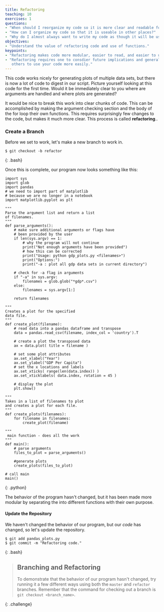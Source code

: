 ```yaml
---
title: Refactoring
teaching: 10
exercises: 1
questions:
- "When should I reorganize my code so it is more clear and readable for others?"
- "How can I organize my code so that it is useable in other places?"
- "Why do I almost always want to write my code as though it will be used somewhere else?"
objectives:
- "Understand the value of refactoring code and use of functions."
keypoints:
- "Refactoring makes code more modular, easier to read, and easier to understand."
- "Refactoring requires one to consdier future implications and generally enables
   others to use your code more easily."
---
```


This code works nicely for generating plots of multiple data sets, but there is
now a lot of code to digest in our script. Picture yourself looking at this code for
the first time. Would it be immediately clear to you where are arguments are handled
and where plots are generated?

It would be nice to break this work into clear chunks of code. This can be
accomplished by making the argument checking section and the body of the for
loop their own functions. This requires surprisingly few changes to the code, 
but makes it much more clear. This process is called **refactoring**.. 

### Create a Branch

Before we set to work, let's make a new branch to work in.

~~~
$ git checkout -b refactor
~~~
{: .bash}

Once this is complete, our program now looks something like this:

~~~
import sys
import glob
import pandas
# we need to import part of matplotlib
# because we are no longer in a notebook
import matplotlib.pyplot as plt

"""
Parse the argument list and return a list
of filenames.
"""
def parse_arguments():
    # make sure additional arguments or flags have
    # been provided by the user
    if len(sys.argv) == 1:
        # why the program will not continue
        print("Not enough arguments have been provided")
        # how this can be corrected
        print("Usage: python gdp_plots.py <filenames>")
        print("Options:")
        print("-a : plot all gdp data sets in current directory")

    # check for -a flag in arguments
    if "-a" in sys.argv:
        filenames = glob.glob("*gdp*.csv")
    else:
        filenames = sys.argv[1:]

    return filenames

"""
Creates a plot for the specified
data file.
"""
def create_plot(filename):
    # read data into a pandas dataframe and transpose
    data = pandas.read_csv(filename, index_col = 'country').T
    
    # create a plot the transposed data
    ax = data.plot( title = filename )
    
    # set some plot attributes
    ax.set_xlabel("Year")
    ax.set_ylabel("GDP Per Capita")
    # set the x locations and labels
    ax.set_xticks( range(len(data.index)) )
    ax.set_xticklabels( data.index, rotation = 45 )
    
    # display the plot
    plt.show()

"""
Takes in a list of filenames to plot
and creates a plot for each file.
"""
def create_plots(filenames):
    for filename in filenames:
        create_plot(filename)

"""
 main function - does all the work        
"""
def main():
    # parse arguments
    files_to_plot = parse_arguments()

    #generate plots
    create_plots(files_to_plot)

# call main
main()
~~~
{: .python}

The behavior of the program hasn't changed, but it has been made more modular by
separating the into different functions with their own purpose. 

#### Update the Repository

We haven't changed the behavior of our program, but our *code* has changed, so
let's update the repository.

~~~
$ git add pandas_plots.py
$ git commit -m "Refactoring code."
~~~
{: .bash}

> ## Branching and Refactoring
>
> To demonstrate that the behavior of our program hasn't changed,
> try running it a few different ways using both the `master` and
> `refactor` branches. Remember that the command for checking out
> a branch is `git checkout <branch_name>`.
>
{: .challenge}

